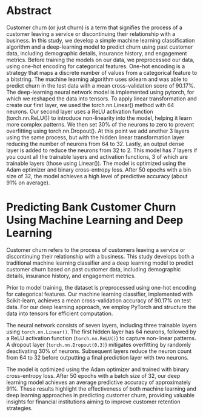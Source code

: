 # Abstract

Customer churn (or just churn) is a term that signifies the process of a customer leaving a service or discontinuing their relationship with a business. In this study, we develop a simple machine learning classification algorithm and a deep-learning model to predict churn using past customer data, including demographic details, insurance history, and engagement metrics. Before training the models on our data, we preprocessed our data, using one-hot encoding for categorical features. One-hot encoding is a strategy that maps a discrete number of values from a categorical feature to a bitstring. The machine learning algorithm uses sklearn and was able to predict churn in the test data with a mean cross-validation score of 90.17%. The deep-learning neural network model is implemented using pytorch, for which we reshaped the data into tensors. To apply linear transformation and create our first layer, we used the torch.nn.Linear() method with 64 neurons. Our second layer uses a ReLU activation function (torch.nn.ReLU()) to introduce non-linearity into the model, helping it learn more complex patterns. We then set 30% of the neurons to zero to prevent overfitting using torch.nn.Dropout(). At this point we add another 3 layers using the same process, but with the hidden linear transformation layer reducing the number of neurons from 64 to 32. Lastly, an output dense layer is added to reduce the neurons from 32 to 2. This model has 7 layers if you count all the trainable layers and activation functions, 3 of which are trainable layers (those using Linear()). The model is optimized using the Adam optimizer and binary cross-entropy loss. After 50 epochs with a bin size of 32, the model achieves a high level of predictive accuracy (about 91% on average). 

# Predicting Bank Customer Churn Using Machine Learning and Deep Learning  

Customer churn refers to the process of customers leaving a service or discontinuing their relationship with a business. This study develops both a traditional machine learning classifier and a deep learning model to predict customer churn based on past customer data, including demographic details, insurance history, and engagement metrics.  

Prior to model training, the dataset is preprocessed using one-hot encoding for categorical features. Our machine learning classifier, implemented with Scikit-learn, achieves a mean cross-validation accuracy of 90.17% on test data. For our deep learning approach, we employ PyTorch and structure the data into tensors for efficient computation.  

The neural network consists of seven layers, including three trainable layers using `torch.nn.Linear()`. The first hidden layer has 64 neurons, followed by a ReLU activation function (`torch.nn.ReLU()`) to capture non-linear patterns. A dropout layer (`torch.nn.Dropout(0.3)`) mitigates overfitting by randomly deactivating 30% of neurons. Subsequent layers reduce the neuron count from 64 to 32 before outputting a final prediction layer with two neurons.  

The model is optimized using the Adam optimizer and trained with binary cross-entropy loss. After 50 epochs with a batch size of 32, our deep learning model achieves an average predictive accuracy of approximately 91%. These results highlight the effectiveness of both machine learning and deep learning approaches in predicting customer churn, providing valuable insights for financial institutions aiming to improve customer retention strategies.  
